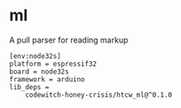 # ml

A pull parser for reading markup

```
[env:node32s]
platform = espressif32
board = node32s
framework = arduino
lib_deps = 
	codewitch-honey-crisis/htcw_ml@^0.1.0
```